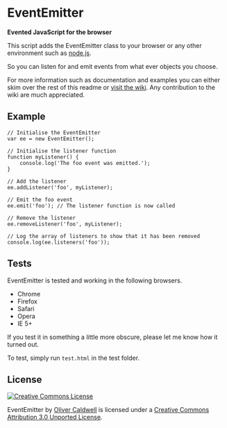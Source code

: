# EventEmitter

**Evented JavaScript for the browser**

This script adds the EventEmitter class to your browser or any other environment such as [node.js](http://nodejs.org/).

So you can listen for and emit events from what ever objects you choose.

For more information such as documentation and examples you can either skim over the rest of this readme or [visit the wiki](https://github.com/Wolfy87/EventEmitter/wiki). Any contribution to the wiki are much appreciated.

## Example

	// Initialise the EventEmitter
	var ee = new EventEmitter();
	
	// Initialise the listener function
	function myListener() {
		console.log('The foo event was emitted.');
	}
	
	// Add the listener
	ee.addListener('foo', myListener);
	
	// Emit the foo event
	ee.emit('foo'); // The listener function is now called
	
	// Remove the listener
	ee.removeListener('foo', myListener);
	
	// Log the array of listeners to show that it has been removed
	console.log(ee.listeners('foo'));

## Tests

EventEmitter is tested and working in the following browsers.

 * Chrome
 * Firefox
 * Safari
 * Opera
 * IE 5+

If you test it in something a little more obscure, please let me know how it turned out.

To test, simply run `test.html` in the test folder.

## License

[![Creative Commons License](http://i.creativecommons.org/l/by/3.0/88x31.png)](http://creativecommons.org/licenses/by/3.0/)

EventEmitter by [Oliver Caldwell](http://oli.me.uk) is licensed under a [Creative Commons Attribution 3.0 Unported License](http://creativecommons.org/licenses/by/3.0/).